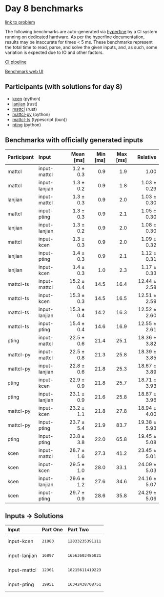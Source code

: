 # Day 8 benchmarks

[link to problem](https://adventofcode.com/2023/day/8)

The following benchmarks are auto-generated via
[hyperfine](https://github.com/sharkdp/hyperfine) by a CI system running on
dedicated hardware. As per the hyperfine documentation, results may be
inaccurate for times < 5 ms. These benchmarks represent the total time to read,
parse, and solve the given inputs, and, as such, some variation is expected due
to IO and other factors.

[CI pipeline](http://ci.papercode.net:8080/teams/main/pipelines/aoc2023)

[Benchmark web UI](https://aoc.ancalagon.black)


## Participants (with solutions for day 8)

- [kcen](https://github.com/kcen/aoc2023) (python)
- [lanjian](https://github.com/lanjian/aoc-2023) (rust)
- [mattcl](https://github.com/mattcl/aoc2023) (rust)
- [mattcl-py](https://github.com/mattcl/aoc2023-py) (python)
- [mattcl-ts](https://github.com/mattcl/aoc2023-js) (typescript (bun))
- [pting](https://github.com/pting/aoc2023) (python)


## Benchmarks with officially generated inputs

| Participant | Input | Mean [ms] | Min [ms] | Max [ms] | Relative |
|:---|:---|---:|---:|---:|---:|
| mattcl | input-mattcl | 1.2 ± 0.3 | 0.9 | 1.9 | 1.00 |
| mattcl | input-lanjian | 1.3 ± 0.2 | 0.9 | 1.8 | 1.03 ± 0.29 |
| lanjian | input-mattcl | 1.3 ± 0.3 | 0.9 | 2.0 | 1.03 ± 0.30 |
| mattcl | input-pting | 1.3 ± 0.3 | 0.9 | 2.1 | 1.05 ± 0.30 |
| lanjian | input-lanjian | 1.3 ± 0.2 | 0.9 | 2.0 | 1.08 ± 0.30 |
| mattcl | input-kcen | 1.3 ± 0.3 | 0.9 | 2.0 | 1.09 ± 0.32 |
| lanjian | input-pting | 1.4 ± 0.3 | 0.9 | 2.1 | 1.12 ± 0.31 |
| lanjian | input-kcen | 1.4 ± 0.3 | 1.0 | 2.3 | 1.17 ± 0.33 |
| mattcl-ts | input-mattcl | 15.2 ± 0.4 | 14.5 | 16.4 | 12.44 ± 2.58 |
| mattcl-ts | input-kcen | 15.3 ± 0.3 | 14.5 | 16.5 | 12.51 ± 2.59 |
| mattcl-ts | input-lanjian | 15.3 ± 0.4 | 14.2 | 16.3 | 12.52 ± 2.60 |
| mattcl-ts | input-pting | 15.4 ± 0.4 | 14.6 | 16.9 | 12.55 ± 2.61 |
| pting | input-mattcl | 22.5 ± 0.6 | 21.4 | 25.1 | 18.36 ± 3.82 |
| mattcl-py | input-mattcl | 22.5 ± 0.8 | 21.3 | 25.8 | 18.39 ± 3.85 |
| mattcl-py | input-lanjian | 22.8 ± 0.6 | 21.8 | 25.3 | 18.67 ± 3.89 |
| pting | input-kcen | 22.9 ± 0.9 | 21.8 | 25.7 | 18.71 ± 3.93 |
| pting | input-lanjian | 23.1 ± 0.9 | 21.6 | 25.8 | 18.87 ± 3.96 |
| mattcl-py | input-kcen | 23.2 ± 1.1 | 21.8 | 27.8 | 18.94 ± 4.00 |
| mattcl-py | input-pting | 23.7 ± 5.4 | 21.9 | 83.7 | 19.38 ± 5.93 |
| pting | input-pting | 23.8 ± 3.8 | 22.0 | 65.8 | 19.45 ± 5.08 |
| kcen | input-mattcl | 28.7 ± 1.6 | 27.3 | 41.2 | 23.45 ± 5.01 |
| kcen | input-kcen | 29.5 ± 1.0 | 28.0 | 33.1 | 24.09 ± 5.03 |
| kcen | input-lanjian | 29.6 ± 1.2 | 27.6 | 34.6 | 24.16 ± 5.07 |
| kcen | input-pting | 29.7 ± 0.9 | 28.6 | 35.8 | 24.29 ± 5.06 |


## Inputs -> Solutions

| Input | Part One | Part Two |
|:---|:---|:---|
|input-kcen|<pre>21883</pre>|<pre>12833235391111</pre>|
|input-lanjian|<pre>16897</pre>|<pre>16563603485021</pre>|
|input-mattcl|<pre>12361</pre>|<pre>18215611419223</pre>|
|input-pting|<pre>19951</pre>|<pre>16342438708751</pre>|